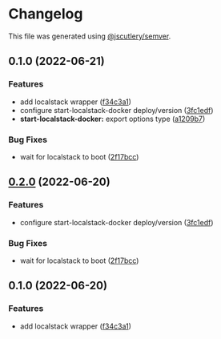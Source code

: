 # Changelog

This file was generated using [@jscutlery/semver](https://github.com/jscutlery/semver).

## 0.1.0 (2022-06-21)


### Features

* add localstack wrapper ([f34c3a1](https://github.com/justicointeractive/ji-constructs/commit/f34c3a14a698a8ff971dcccc57c33394e578cdc7))
* configure start-localstack-docker deploy/version ([3fc1edf](https://github.com/justicointeractive/ji-constructs/commit/3fc1edfaa84aa9adbe861bea73bec3782b14f7ab))
* **start-localstack-docker:** export options type ([a1209b7](https://github.com/justicointeractive/ji-constructs/commit/a1209b7c323cb5b4f7f561eab511ce8dcf8ae5fe))


### Bug Fixes

* wait for localstack to boot ([2f17bcc](https://github.com/justicointeractive/ji-constructs/commit/2f17bcc3e6bdcd007f98dc23795893e810fcd00b))

## [0.2.0](https://github.com/justicointeractive/ji-constructs/compare/start-localstack-docker-0.1.0...start-localstack-docker-0.2.0) (2022-06-20)


### Features

* configure start-localstack-docker deploy/version ([3fc1edf](https://github.com/justicointeractive/ji-constructs/commit/3fc1edfaa84aa9adbe861bea73bec3782b14f7ab))


### Bug Fixes

* wait for localstack to boot ([2f17bcc](https://github.com/justicointeractive/ji-constructs/commit/2f17bcc3e6bdcd007f98dc23795893e810fcd00b))

## 0.1.0 (2022-06-20)


### Features

* add localstack wrapper ([f34c3a1](https://github.com/justicointeractive/ji-constructs/commit/f34c3a14a698a8ff971dcccc57c33394e578cdc7))
